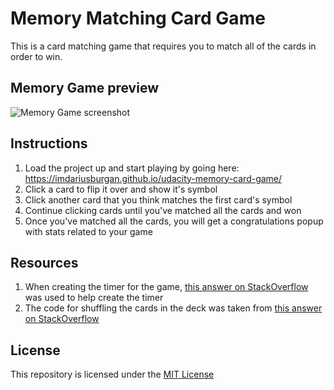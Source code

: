 # Memory Matching Card Game

This is a card matching game that requires you to match all of the cards in order to win.

## Memory Game preview
![Memory Game screenshot](https://github.com/imdariusburgan/udacity-memory-card-game/blob/master/img/game-screenshot.PNG)

## Instructions

1. Load the project up and start playing by going here: https://imdariusburgan.github.io/udacity-memory-card-game/
2. Click a card to flip it over and show it's symbol
3. Click another card that you think matches the first card's symbol
4. Continue clicking cards until you've matched all the cards and won
5. Once you've matched all the cards, you will get a congratulations popup with stats related to your game

## Resources

1. When creating the timer for the game, [this answer on StackOverflow](https://stackoverflow.com/a/34748056) was used to help create the timer
2. The code for shuffling the cards in the deck was taken from [this answer on StackOverflow](http://stackoverflow.com/a/2450976)

## License

This repository is licensed under the [MIT License](https://opensource.org/licenses/MIT)